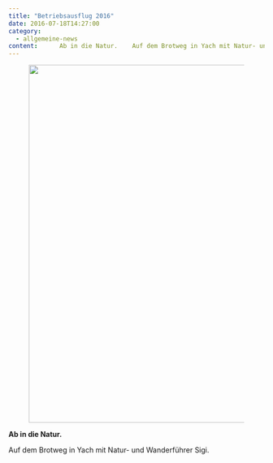 ```yaml
---
title: "Betriebsausflug 2016"
date: 2016-07-18T14:27:00
category:
  - allgemeine-news
content:      Ab in die Natur.    Auf dem Brotweg in Yach mit Natur- und Wanderführer Sigi. 
---
```


<figure class="wp-block-image size-large"><img loading="lazy" width="940" height="705" src="/betriebsausflug-2016-pfaff.jpg" alt="" class="wp-image-702" srcset="/betriebsausflug-2016-pfaff.jpg 940w, /betriebsausflug-2016-pfaff-300x225.jpg 300w, /betriebsausflug-2016-pfaff-768x576.jpg 768w" sizes="(max-width: 940px) 100vw, 940px" /></figure>



<p><strong>Ab in die Natur.</strong></p>



<p>Auf dem Brotweg in Yach mit Natur- und Wanderführer Sigi.</p>
